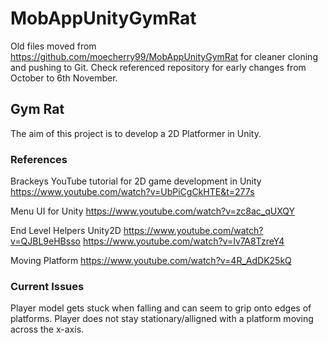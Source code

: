 # MobAppUnityGymRat

Old files moved from https://github.com/moecherry99/MobAppUnityGymRat for cleaner cloning and pushing to Git. Check referenced repository for early changes from October to 6th November.

## Gym Rat

The aim of this project is to develop a 2D Platformer in Unity. 

### References 

Brackeys YouTube tutorial for 2D game development in Unity 
https://www.youtube.com/watch?v=UbPiCgCkHTE&t=277s

Menu UI for Unity
https://www.youtube.com/watch?v=zc8ac_qUXQY

End Level Helpers Unity2D
https://www.youtube.com/watch?v=QJBL9eHBsso
https://www.youtube.com/watch?v=Iv7A8TzreY4

Moving Platform
https://www.youtube.com/watch?v=4R_AdDK25kQ

### Current Issues
Player model gets stuck when falling and can seem to grip onto edges of platforms.
Player does not stay stationary/alligned with a platform moving across the x-axis. 
